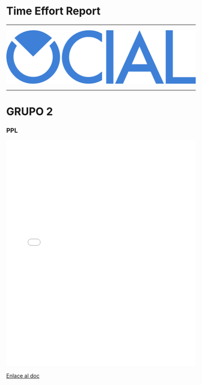 # Time Effort Report

---

<MDXLayout>
  <img src="https://github.com/ispp-2324-ocial/KB/blob/main/assets/Texto_Ocial.png?raw=true" alt="Texto_Ocial" className="img-centered img-custom-height" />
</MDXLayout>

---

# GRUPO 2
### PPL

<MDXLayout>
  <embed src="/assets/files/timePPL-6bd15140a6be5f8031bfb2083ae2e6d5.pdf" type="application/pdf" width="100%" height="600px" />
</MDXLayout>

[Enlace al doc](../../static/PDFs/timePPL.pdf)